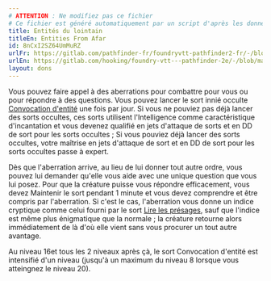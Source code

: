 ```yaml
---
# ATTENTION : Ne modifiez pas ce fichier
# Ce fichier est généré automatiquement par un script d'après les données du module Foundry VTT officiel et de sa traduction
title: Entités du lointain
titleEn: Entities From Afar
id: 8nCxI2SZ64UmMuRZ
urlFr: https://gitlab.com/pathfinder-fr/foundryvtt-pathfinder2-fr/-/blob/master/data/feats/8nCxI2SZ64UmMuRZ.htm
urlEn: https://gitlab.com/hooking/foundry-vtt---pathfinder-2e/-/blob/master/packs/data/feats.db/entities-from-afar.json
layout: dons
---
```

Vous pouvez faire appel à des aberrations pour combattre pour vous ou pour répondre à des questions. Vous pouvez lancer le sort innié occulte [Convocation d'entité](../sorts/convocation-d-entité.html) une fois par jour. Si vous ne pouviez pas déjà lancer des sorts occultes, ces sorts utilisent l'Intelligence comme caractéristique d'incantation et vous devenez qualifié en jets d'attaque de sorts et en DD de sort pour les sorts occultes ; Si vous pouviez déjà lancer des sorts occultes, votre maîtrise en jets d'attaque de sort et en DD de sort pour les sorts occultes passe à expert.

Dès que l'aberration arrive, au lieu de lui donner tout autre ordre, vous pouvez lui demander qu'elle vous aide avec une unique question que vous lui posez. Pour que la créature puisse vous répondre efficacement, vous devez Maintenir le sort pendant 1 minute et vous devez comprendre et être compris par l'aberration. Si c'est le cas, l'aberration vous donne un indice cryptique comme celui fourni par le sort [Lire les présages](../sorts/lire-les-présages.html), sauf que l'indice est même plus énigmatique que la normale ; la créature retourne alors immédiatement de là d'où elle vient sans vous procurer un tout autre avantage.

Au niveau 16et tous les 2 niveaux après çà, le sort Convocation d'entité est intensifié d'un niveau (jusqu'à un maximum du niveau 8 lorsque vous atteingnez le niveau 20).
